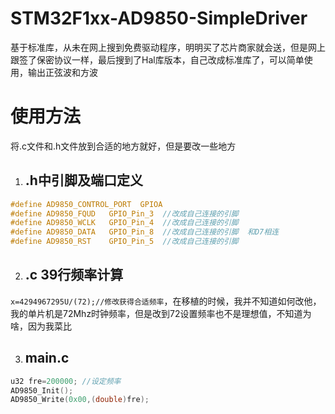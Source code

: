 # STM32F1xx-AD9850-SimpleDriver
基于标准库，从未在网上搜到免费驱动程序，明明买了芯片商家就会送，但是网上跟签了保密协议一样，最后搜到了Hal库版本，自己改成标准库了，可以简单使用，输出正弦波和方波
# 使用方法
将.c文件和.h文件放到合适的地方就好，但是要改一些地方

1. ## .h中引脚及端口定义
```c
#define AD9850_CONTROL_PORT  GPIOA
#define AD9850_FQUD   GPIO_Pin_3  //改成自己连接的引脚
#define AD9850_WCLK   GPIO_Pin_4  //改成自己连接的引脚
#define AD9850_DATA   GPIO_Pin_8  //改成自己连接的引脚  和D7相连
#define AD9850_RST    GPIO_Pin_5  //改成自己连接的引脚
```
2. ## .c 39行频率计算
`x=4294967295U/(72);//修改获得合适频率`，在移植的时候，我并不知道如何改他，我的单片机是72Mhz时钟频率，但是改到72设置频率也不是理想值，不知道为啥，因为我菜比

3. ## main.c
```c
u32 fre=200000; //设定频率
AD9850_Init();
AD9850_Write(0x00,(double)fre);
```
